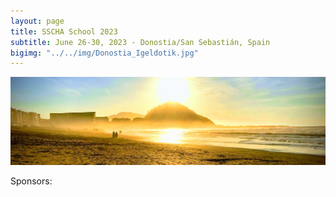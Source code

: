 ```yaml
---
layout: page
title: SSCHA School 2023
subtitle: June 26-30, 2023 - Donostia/San Sebastián, Spain
bigimg: "../../img/Donostia_Igeldotik.jpg"
---
```


![Donostia](../../img/Donostia.jpg)

Sponsors:


